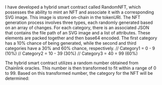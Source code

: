 I have developed a hybrid smart contract called RandomNFT, which possesses the ability to mint an NFT and associate it with a corresponding SVG image. This image is stored on-chain in the tokenURI. The NFT generation process involves three types, each randomly generated based on an array of changes.
For each category, there is an associated JSON that contains the file path of an SVG image and a list of attributes. These elements are packed together and then base64 encoded.
The first category has a 10% chance of being generated, while the second and third categories have a 30% and 60% chance, respectively.
// Category1 = 0 - 9 (10%)
// Category2 = 10 - 39 (30%)
// Category3 = 40 = 99 (60%)

The hybrid smart contract utilizes a random number obtained from Chainlink oracles. This number is then transformed to fit within a range of 0 to 99. Based on this transformed number, the category for the NFT will be determined:
